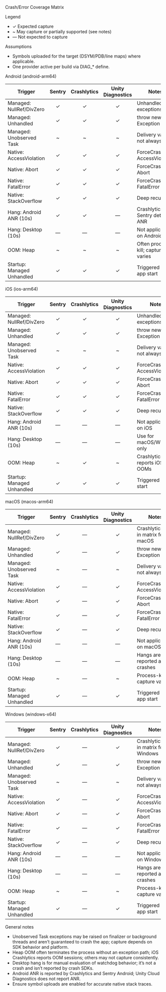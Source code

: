 Crash/Error Coverage Matrix

Legend
- ✓ Expected capture
- ~ May capture or partially supported (see notes)
- — Not expected to capture

Assumptions
- Symbols uploaded for the target (DSYM/PDB/line maps) where applicable.
- One provider active per build via DIAG_* define.

Android (android-arm64)

| Trigger                     | Sentry | Crashlytics | Unity Diagnostics | Notes |
|----------------------------|:------:|:-----------:|:-----------------:|-------|
| Managed: NullRef/DivZero   |   ✓    |      ✓      |         ✓         | Unhandled exceptions
| Managed: Unhandled         |   ✓    |      ✓      |         ✓         | throw new Exception
| Managed: Unobserved Task   |   ~    |      ~      |         ~         | Delivery varies; not always fatal
| Native: AccessViolation    |   ✓    |      ✓      |         ✓         | ForceCrash AccessViolation
| Native: Abort              |   ✓    |      ✓      |         ✓         | ForceCrash Abort
| Native: FatalError         |   ✓    |      ✓      |         ✓         | ForceCrash FatalError
| Native: StackOverflow      |   ✓    |      ✓      |         ✓         | Deep recursion
| Hang: Android ANR (10s)    |   ✓    |      ✓      |         —         | Crashlytics & Sentry detect ANR
| Hang: Desktop (10s)        |   —    |      —      |         —         | Not applicable on Android
| OOM: Heap                  |   ~    |      ~      |         ~         | Often process-kill; capture varies
| Startup: Managed Unhandled |   ✓    |      ✓      |         ✓         | Triggered at app start

iOS (ios-arm64)

| Trigger                     | Sentry | Crashlytics | Unity Diagnostics | Notes |
|----------------------------|:------:|:-----------:|:-----------------:|-------|
| Managed: NullRef/DivZero   |   ✓    |      ✓      |         ✓         | Unhandled exceptions
| Managed: Unhandled         |   ✓    |      ✓      |         ✓         | throw new Exception
| Managed: Unobserved Task   |   ~    |      ~      |         ~         | Delivery varies; not always fatal
| Native: AccessViolation    |   ✓    |      ✓      |         ✓         | ForceCrash AccessViolation
| Native: Abort              |   ✓    |      ✓      |         ✓         | ForceCrash Abort
| Native: FatalError         |   ✓    |      ✓      |         ✓         | ForceCrash FatalError
| Native: StackOverflow      |   ✓    |      ✓      |         ✓         | Deep recursion
| Hang: Android ANR (10s)    |   —    |      —      |         —         | Not applicable on iOS
| Hang: Desktop (10s)        |   —    |      —      |         —         | Use for macOS/Windows only
| OOM: Heap                  |   ~    |      ✓      |         ~         | Crashlytics reports iOS OOMs
| Startup: Managed Unhandled |   ✓    |      ✓      |         ✓         | Triggered at app start

macOS (macos-arm64)

| Trigger                     | Sentry | Crashlytics | Unity Diagnostics | Notes |
|----------------------------|:------:|:-----------:|:-----------------:|-------|
| Managed: NullRef/DivZero   |   ✓    |      —      |         ✓         | Crashlytics not in matrix for macOS
| Managed: Unhandled         |   ✓    |      —      |         ✓         | throw new Exception
| Managed: Unobserved Task   |   ~    |      —      |         ~         | Delivery varies; not always fatal
| Native: AccessViolation    |   ✓    |      —      |         ✓         | ForceCrash AccessViolation
| Native: Abort              |   ✓    |      —      |         ✓         | ForceCrash Abort
| Native: FatalError         |   ✓    |      —      |         ✓         | ForceCrash FatalError
| Native: StackOverflow      |   ✓    |      —      |         ✓         | Deep recursion
| Hang: Android ANR (10s)    |   —    |      —      |         —         | Not applicable on macOS
| Hang: Desktop (10s)        |   —    |      —      |         —         | Hangs aren’t reported as crashes
| OOM: Heap                  |   ~    |      —      |         ~         | Process-kill; capture varies
| Startup: Managed Unhandled |   ✓    |      —      |         ✓         | Triggered at app start

Windows (windows-x64)

| Trigger                     | Sentry | Crashlytics | Unity Diagnostics | Notes |
|----------------------------|:------:|:-----------:|:-----------------:|-------|
| Managed: NullRef/DivZero   |   ✓    |      —      |         ✓         | Crashlytics not in matrix for Windows
| Managed: Unhandled         |   ✓    |      —      |         ✓         | throw new Exception
| Managed: Unobserved Task   |   ~    |      —      |         ~         | Delivery varies; not always fatal
| Native: AccessViolation    |   ✓    |      —      |         ✓         | ForceCrash AccessViolation
| Native: Abort              |   ✓    |      —      |         ✓         | ForceCrash Abort
| Native: FatalError         |   ✓    |      —      |         ✓         | ForceCrash FatalError
| Native: StackOverflow      |   ✓    |      —      |         ✓         | Deep recursion
| Hang: Android ANR (10s)    |   —    |      —      |         —         | Not applicable on Windows
| Hang: Desktop (10s)        |   —    |      —      |         —         | Hangs aren’t reported as crashes
| OOM: Heap                  |   ~    |      —      |         ~         | Process-kill; capture varies
| Startup: Managed Unhandled |   ✓    |      —      |         ✓         | Triggered at app start

General notes
- Unobserved Task exceptions may be raised on finalizer or background threads and aren’t guaranteed to crash the app; capture depends on SDK behavior and platform.
- Heap OOM often terminates the process without an exception path; iOS Crashlytics reports OOM sessions; others may not capture consistently.
- Desktop hang is for manual evaluation of watchdog behavior; it’s not a crash and isn’t reported by crash SDKs.
- Android ANR is reported by Crashlytics and Sentry Android; Unity Cloud Diagnostics does not report ANR.
- Ensure symbol uploads are enabled for accurate native stack traces.

